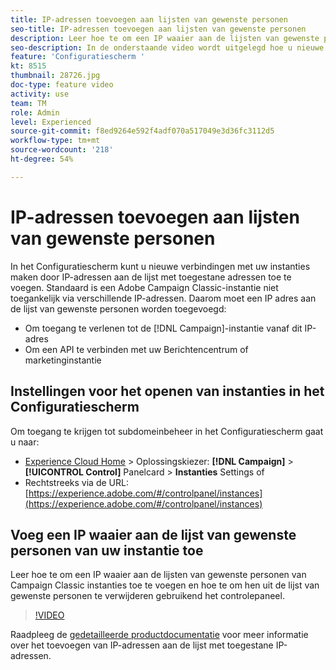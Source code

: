 ```yaml
---
title: IP-adressen toevoegen aan lijsten van gewenste personen
seo-title: IP-adressen toevoegen aan lijsten van gewenste personen
description: Leer hoe te om een IP waaier aan de lijsten van gewenste personen van Campaign Classic instanties toe te voegen en hoe te om hen uit de lijst van gewenste personen te verwijderen gebruikend het controlepaneel.
seo-description: In de onderstaande video wordt uitgelegd hoe u nieuwe verbindingen met uw instanties kunt maken door IP-adressen aan de lijst met toegestane adressen toe te voegen.
feature: 'Configuratiescherm '
kt: 8515
thumbnail: 28726.jpg
doc-type: feature video
activity: use
team: TM
role: Admin
level: Experienced
source-git-commit: f8ed9264e592f4adf070a517049e3d36fc3112d5
workflow-type: tm+mt
source-wordcount: '218'
ht-degree: 54%

---
```


# IP-adressen toevoegen aan lijsten van gewenste personen

In het Configuratiescherm kunt u nieuwe verbindingen met uw instanties maken door IP-adressen aan de lijst met toegestane adressen toe te voegen. Standaard is een Adobe Campaign Classic-instantie niet toegankelijk via verschillende IP-adressen. Daarom moet een IP adres aan de lijst van gewenste personen worden toegevoegd:

* Om toegang te verlenen tot de [!DNL Campaign]-instantie vanaf dit IP-adres
* Om een API te verbinden met uw Berichtencentrum of marketinginstantie

## Instellingen voor het openen van instanties in het Configuratiescherm

Om toegang te krijgen tot subdomeinbeheer in het Configuratiescherm gaat u naar:

* [Experience Cloud Home](https://experience.adobe.com/#/home)  > Oplossingskiezer:  **[!DNL Campaign]** >  **[!UICONTROL Control]** Panelcard >  **Instanties** Settings of
* Rechtstreeks via de URL: [https://experience.adobe.com/#/controlpanel/instances](https://experience.adobe.com/#/controlpanel/instances)

## Voeg een IP waaier aan de lijst van gewenste personen van uw instantie toe

Leer hoe te om een IP waaier aan de lijsten van gewenste personen van Campaign Classic instanties toe te voegen en hoe te om hen uit de lijst van gewenste personen te verwijderen gebruikend het controlepaneel.

>[!VIDEO](https://video.tv.adobe.com/v/28726?quality=12)

Raadpleeg de [gedetailleerde productdocumentatie](https://experienceleague.adobe.com/docs/control-panel/using/sftp-management/ip-range-allow-listing.html) voor meer informatie over het toevoegen van IP-adressen aan de lijst met toegestane IP-adressen.
